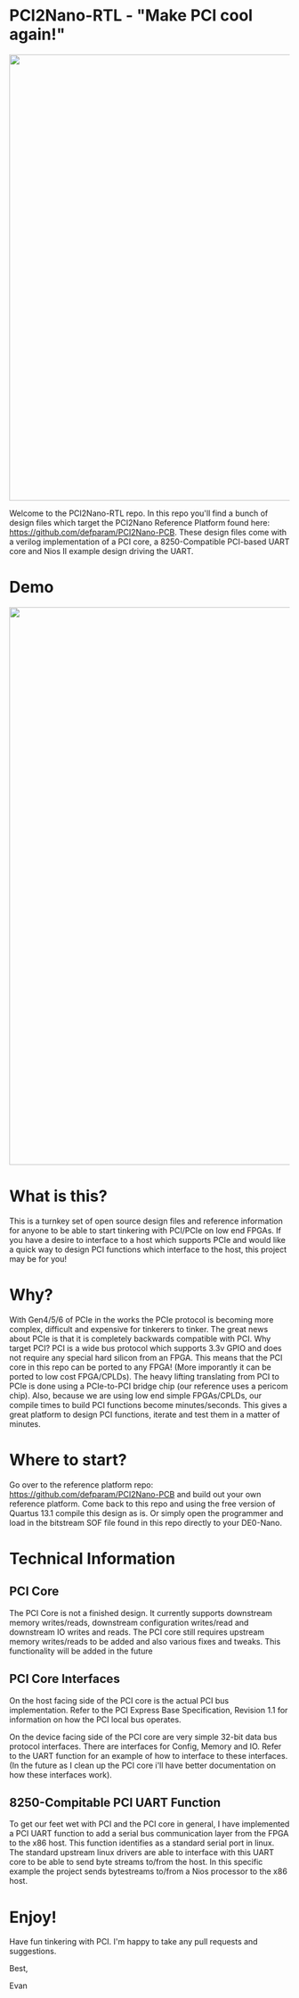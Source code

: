 # PCI2Nano-RTL - "Make PCI cool again!"

<p align="center">
<img src="https://github.com/defparam/PCI2Nano-PCB/raw/main/images/banner.png" width="800" >
</p>

Welcome to the PCI2Nano-RTL repo. In this repo you'll find a bunch of design files which target the PCI2Nano Reference Platform found here: https://github.com/defparam/PCI2Nano-PCB. These design files come with a verilog implementation of a PCI core, a 8250-Compatible PCI-based UART core and Nios II example design driving the UART.

# Demo
<p align="center">
<img src="https://github.com/defparam/PCI2Nano-PCB/raw/main/images/pci2nano.gif" width="1000" >
</p>

# What is this?
This is a turnkey set of open source design files and reference information for anyone to be able to start tinkering with PCI/PCIe on low end FPGAs. If you have a desire to interface to a host which supports PCIe and would like a quick way to design PCI functions which interface to the host, this project may be for you!

# Why?
With Gen4/5/6 of PCIe in the works the PCIe protocol is becoming more complex, difficult and expensive for tinkerers to tinker. The great news about PCIe is that it is completely backwards compatible with PCI. Why target PCI? PCI is a wide bus protocol which supports 3.3v GPIO and does not require any special hard silicon from an FPGA. This means that the PCI core in this repo can be ported to any FPGA! (More imporantly it can be ported to low cost FPGA/CPLDs). The heavy lifting translating from PCI to PCIe is done using a PCIe-to-PCI bridge chip (our reference uses a pericom chip). Also, because we are using low end simple FPGAs/CPLDs, our compile times to build PCI functions become minutes/seconds. This gives a great platform to design PCI functions, iterate and test them in a matter of minutes.

# Where to start?
Go over to the reference platform repo: https://github.com/defparam/PCI2Nano-PCB and build out your own reference platform. Come back to this repo and using the free version of Quartus 13.1 compile this design as is. Or simply open the programmer and load in the bitstream SOF file found in this repo directly to your DE0-Nano.

# Technical Information
## PCI Core
The PCI Core is not a finished design. It currently supports downstream memory writes/reads, downstream configuration writes/read and downstream IO writes and reads. The PCI core still requires upstream memory writes/reads to be added and also various fixes and tweaks. This functionality will be added in the future
## PCI Core Interfaces
On the host facing side of the PCI core is the actual PCI bus implementation. Refer to the PCI Express Base Specification, Revision 1.1 for information on how the PCI local bus operates.

On the device facing side of the PCI core are very simple 32-bit data bus protocol interfaces. There are interfaces for Config, Memory and IO. Refer to the UART function for an example of how to interface to these interfaces. (In the future as I clean up the PCI core i'll have better documentation on how these interfaces work).

## 8250-Compitable PCI UART Function
To get our feet wet with PCI and the PCI core in general, I have implemented a PCI UART function to add a serial bus communication layer from the FPGA to the x86 host. This function identifies as a standard serial port in linux. The standard upstream linux drivers are able to interface with this UART core to be able to send byte streams to/from the host. In this specific example the project sends bytestreams to/from a Nios processor to the x86 host.

# Enjoy!
Have fun tinkering with PCI. I'm happy to take any pull requests and suggestions.

Best,

Evan
